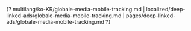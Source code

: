 {? multilang/ko-KR/globale-media-mobile-tracking.md | localized/deep-linked-ads/globale-media-mobile-tracking.md | pages/deep-linked-ads/globale-media-mobile-tracking.md ?}
